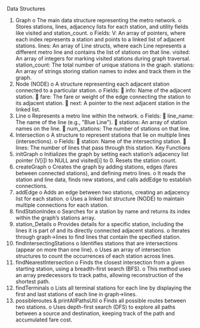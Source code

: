 Data Structures
1.	Graph
o	The main data structure representing the metro network.
o	Stores stations, lines, adjacency lists for each station, and utility fields like visited and station_count.
o	Fields:
	V: An array of pointers, where each index represents a station and points to a linked list of adjacent stations.
	lines: An array of Line structs, where each Line represents a different metro line and contains the list of stations on that line.
	visited: An array of integers for marking visited stations during graph traversal.
	station_count: The total number of unique stations in the graph.
	stations: An array of strings storing station names to index and track them in the graph.
2.	Node (NODE)
o	A structure representing each adjacent station connected to a particular station.
o	Fields:
	info: Name of the adjacent station.
	fare: The fare or weight of the edge connecting the station to its adjacent station.
	next: A pointer to the next adjacent station in the linked list.
3.	Line
o	Represents a metro line within the network.
o	Fields:
	line_name: The name of the line (e.g., "Blue Line").
	stations: An array of station names on the line.
	num_stations: The number of stations on that line.
4.	Intersection
o	A structure to represent stations that lie on multiple lines (intersections).
o	Fields:
	station: Name of the intersecting station.
	lines: The number of lines that pass through this station.
Key Functions
1.	initGraph
o	Initializes the graph by setting each station’s adjacency list pointer (V[i]) to NULL and visited[i] to 0. Resets the station count.
2.	createGraph
o	Creates the graph by adding stations, edges (fares between connected stations), and defining metro lines.
o	It reads the station and line data, finds new stations, and calls addEdge to establish connections.
3.	addEdge
o	Adds an edge between two stations, creating an adjacency list for each station.
o	Uses a linked list structure (NODE) to maintain multiple connections for each station.
4.	findStationIndex
o	Searches for a station by name and returns its index within the graph’s stations array.
5.	station_Details
o	Provides details for a specific station, including the lines it is part of and its directly connected adjacent stations.
o	Iterates through graph->lines to find lines that contain the specified station.
6.	findIntersectingStations
o	Identifies stations that are intersections (appear on more than one line).
o	Uses an array of intersection structures to count the occurrences of each station across lines.
7.	findNearestIntersection
o	Finds the closest intersection from a given starting station, using a breadth-first search (BFS).
o	This method uses an array predecessors to track paths, allowing reconstruction of the shortest path.
8.	findTerminals
o	Lists all terminal stations for each line by displaying the first and last stations of each line in graph->lines.
9.	possibleroutes & printAllPathsUtil
o	Finds all possible routes between two stations.
o	Uses depth-first search (DFS) to explore all paths between a source and destination, keeping track of the path and accumulated fare cost.

